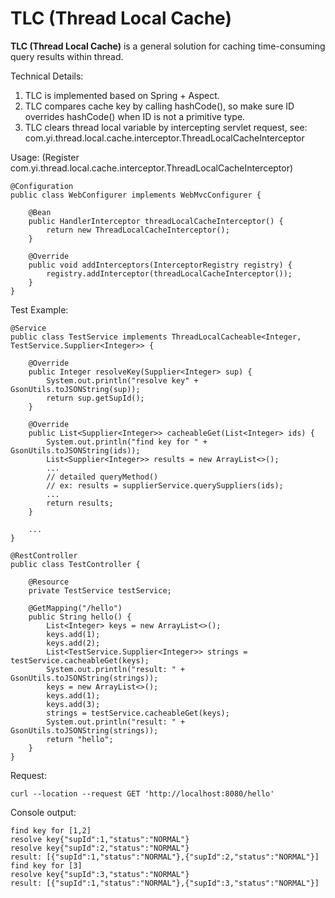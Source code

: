 # TLC (Thread Local Cache)

**TLC (Thread Local Cache)** is a general solution for caching time-consuming query results within thread.

Technical Details:
1. TLC is implemented based on Spring + Aspect.
2. TLC compares cache key by calling hashCode(), so make sure ID overrides hashCode() when ID is not a primitive type.
3. TLC clears thread local variable by intercepting servlet request, see: com.yi.thread.local.cache.interceptor.ThreadLocalCacheInterceptor

Usage: (Register com.yi.thread.local.cache.interceptor.ThreadLocalCacheInterceptor)
```
@Configuration
public class WebConfigurer implements WebMvcConfigurer {

    @Bean
    public HandlerInterceptor threadLocalCacheInterceptor() {
        return new ThreadLocalCacheInterceptor();
    }

    @Override
    public void addInterceptors(InterceptorRegistry registry) {
        registry.addInterceptor(threadLocalCacheInterceptor());
    }
}
```


Test Example:
```
@Service
public class TestService implements ThreadLocalCacheable<Integer, TestService.Supplier<Integer>> {

    @Override
    public Integer resolveKey(Supplier<Integer> sup) {
        System.out.println("resolve key" + GsonUtils.toJSONString(sup));
        return sup.getSupId();
    }

    @Override
    public List<Supplier<Integer>> cacheableGet(List<Integer> ids) {
        System.out.println("find key for " + GsonUtils.toJSONString(ids));
        List<Supplier<Integer>> results = new ArrayList<>();
        ...
        // detailed queryMethod()
        // ex: results = supplierService.querySuppliers(ids);
        ...
        return results;
    }

    ...
}

@RestController
public class TestController {

    @Resource
    private TestService testService;

    @GetMapping("/hello")
    public String hello() {
        List<Integer> keys = new ArrayList<>();
        keys.add(1);
        keys.add(2);
        List<TestService.Supplier<Integer>> strings = testService.cacheableGet(keys);
        System.out.println("result: " + GsonUtils.toJSONString(strings));
        keys = new ArrayList<>();
        keys.add(1);
        keys.add(3);
        strings = testService.cacheableGet(keys);
        System.out.println("result: " + GsonUtils.toJSONString(strings));
        return "hello";
    }
}
```
Request:
```
curl --location --request GET 'http://localhost:8080/hello'
```
Console output:
```
find key for [1,2]
resolve key{"supId":1,"status":"NORMAL"}
resolve key{"supId":2,"status":"NORMAL"}
result: [{"supId":1,"status":"NORMAL"},{"supId":2,"status":"NORMAL"}]
find key for [3]
resolve key{"supId":3,"status":"NORMAL"}
result: [{"supId":1,"status":"NORMAL"},{"supId":3,"status":"NORMAL"}]
```
